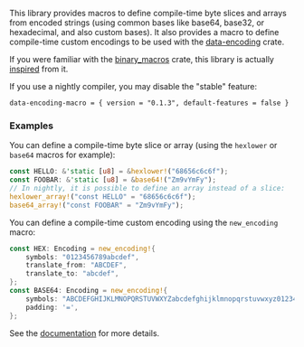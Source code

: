 This library provides macros to define compile-time byte slices and arrays from
encoded strings (using common bases like base64, base32, or hexadecimal, and
also custom bases). It also provides a macro to define compile-time custom
encodings to be used with the [data-encoding] crate.

If you were familiar with the [binary_macros] crate, this library is actually
[inspired][binary_macros_issue] from it.

If you use a nightly compiler, you may disable the "stable" feature:

```
data-encoding-macro = { version = "0.1.3", default-features = false }
```

### Examples

You can define a compile-time byte slice or array (using the `hexlower` or
`base64` macros for example):

```rust
const HELLO: &'static [u8] = &hexlower!("68656c6c6f");
const FOOBAR: &'static [u8] = &base64!("Zm9vYmFy");
// In nightly, it is possible to define an array instead of a slice:
hexlower_array!("const HELLO" = "68656c6c6f");
base64_array!("const FOOBAR" = "Zm9vYmFy");
```

You can define a compile-time custom encoding using the `new_encoding` macro:

```rust
const HEX: Encoding = new_encoding!{
    symbols: "0123456789abcdef",
    translate_from: "ABCDEF",
    translate_to: "abcdef",
};
const BASE64: Encoding = new_encoding!{
    symbols: "ABCDEFGHIJKLMNOPQRSTUVWXYZabcdefghijklmnopqrstuvwxyz0123456789+/",
    padding: '=',
};
```

See the [documentation] for more details.

[binary_macros]: https://crates.io/crates/binary_macros
[binary_macros_issue]: https://github.com/ia0/data-encoding/issues/7
[data-encoding]: https://crates.io/crates/data-encoding
[documentation]: https://docs.rs/data-encoding-macro
